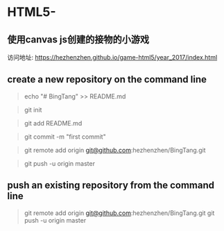 # HTML5-
使用canvas js创建的接物的小游戏
-------------
访问地址:
https://hezhenzhen.github.io/game-html5/year_2017/index.html

## create a new repository on the command line
> echo "# BingTang" >> README.md

> git init

> git add README.md

> git commit -m "first commit"

> git remote add origin git@github.com:hezhenzhen/BingTang.git

> git push -u origin master

## push an existing repository from the command line
> git remote add origin git@github.com:hezhenzhen/BingTang.git
> git push -u origin master
